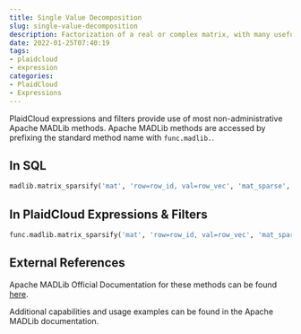 ```yaml
---
title: Single Value Decomposition
slug: single-value-decomposition
description: Factorization of a real or complex matrix, with many useful applications in signal processing and statistics
date: 2022-01-25T07:40:19
tags:
- plaidcloud
- expression
categories:
- PlaidCloud
- Expressions
---
```



PlaidCloud expressions and filters provide use of most non-administrative Apache MADLib methods. Apache MADLib methods are accessed by prefixing the standard method name with `func.madlib.`.



## In SQL



```sql
madlib.matrix_sparsify('mat', 'row=row_id, val=row_vec', 'mat_sparse', 'row=row_id, col=col_id, val=value');
```


## In PlaidCloud Expressions & Filters



```python
func.madlib.matrix_sparsify('mat', 'row=row_id, val=row_vec', 'mat_sparse', 'row=row_id, col=col_id, val=value')
```


## External References


Apache MADLib Official Documentation for these methods can be found [here](https://madlib.apache.org/docs/latest/group__grp__svd.html).



Additional capabilities and usage examples can be found in the Apache MADLib documentation.

